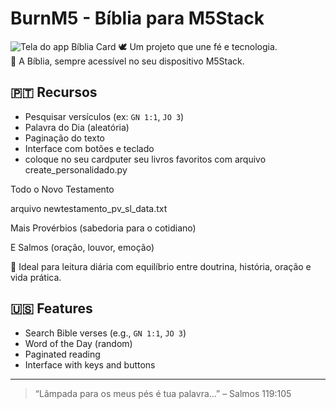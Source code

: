 # BurnM5 - Bíblia para M5Stack
![Tela do app Bíblia Card]([images/screenshot.png](https://github.com/ronanbastos/Biblia-Cardputer-M5stack/blob/main/test%20no%20cardpute.jpeg))
🕊️ Um projeto que une fé e tecnologia.  
📖 A Bíblia, sempre acessível no seu dispositivo M5Stack.

## 🇵🇹 Recursos
- Pesquisar versículos (ex: `GN 1:1`, `JO 3`)
- Palavra do Dia (aleatória)
- Paginação do texto
- Interface com botões e teclado
- coloque no seu cardputer seu livros favoritos com arquivo create_personalidado.py
 
Todo o Novo Testamento

arquivo newtestamento_pv_sl_data.txt

Mais Provérbios (sabedoria para o cotidiano)

E Salmos (oração, louvor, emoção)

💬 Ideal para leitura diária com equilíbrio entre doutrina, história, oração e vida prática.



## 🇺🇸 Features
- Search Bible verses (e.g., `GN 1:1`, `JO 3`)
- Word of the Day (random)
- Paginated reading
- Interface with keys and buttons

---



> “Lâmpada para os meus pés é tua palavra...” – Salmos 119:105

